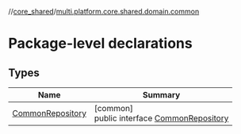 //[core_shared](../../index.md)/[multi.platform.core.shared.domain.common](index.md)

# Package-level declarations

## Types

| Name | Summary |
|---|---|
| [CommonRepository](-common-repository/index.md) | [common]<br>public interface [CommonRepository](-common-repository/index.md) |
